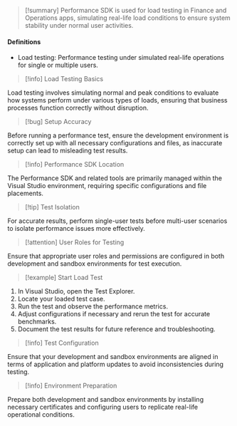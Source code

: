 >[!summary]
>Performance SDK is used for load testing in Finance and Operations apps, simulating real-life load conditions to ensure system stability under normal user activities.

#### Definitions
- Load testing: Performance testing under simulated real-life operations for single or multiple users.

>[!info] Load Testing Basics

Load testing involves simulating normal and peak conditions to evaluate how systems perform under various types of loads, ensuring that business processes function correctly without disruption.

>[!bug] Setup Accuracy

Before running a performance test, ensure the development environment is correctly set up with all necessary configurations and files, as inaccurate setup can lead to misleading test results.

>[!info] Performance SDK Location

The Performance SDK and related tools are primarily managed within the Visual Studio environment, requiring specific configurations and file placements.

>[!tip] Test Isolation

For accurate results, perform single-user tests before multi-user scenarios to isolate performance issues more effectively.

>[!attention] User Roles for Testing

Ensure that appropriate user roles and permissions are configured in both development and sandbox environments for test execution.

>[!example] Start Load Test

1. In Visual Studio, open the Test Explorer.
2. Locate your loaded test case.
3. Run the test and observe the performance metrics.
4. Adjust configurations if necessary and rerun the test for accurate benchmarks.
5. Document the test results for future reference and troubleshooting.

>[!info] Test Configuration

Ensure that your development and sandbox environments are aligned in terms of application and platform updates to avoid inconsistencies during testing.

>[!info] Environment Preparation

Prepare both development and sandbox environments by installing necessary certificates and configuring users to replicate real-life operational conditions.